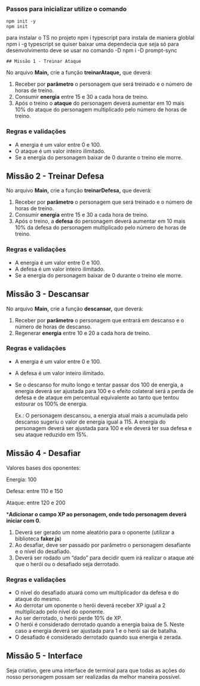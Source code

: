 ### Passos para inicializar utilize o comando 
    npm init -y
    npm init
para instalar o TS no projeto
    npm i typescript
para instala de maniera globlal
    npm i -g typescript
se quiser baixar uma dependecia que seja só para desenvolvimento deve se usar no comando 
    -D
    npm i -D prompt-sync

    ## Missão 1 - Treinar Ataque

No arquivo **Main,** crie a função **treinarAtaque,** que deverá:

1. Receber por **parâmetro** o personagem que será treinado e o número de horas de treino.
2. Consumir **energia** entre 15 e 30 a cada hora de treino.
3. Após o treino o **ataque** do personagem deverá aumentar em 10 mais 10% do ataque do personagem multiplicado pelo número de horas de treino.

### Regras e validações

- A energia é um valor entre 0 e 100.
- O ataque é um valor inteiro ilimitado.
- Se a energia do personagem baixar de 0 durante o treino ele morre.


## Missão 2 - Treinar Defesa

No arquivo **Main,** crie a função **treinarDefesa,** que deverá:

1. Receber por **parâmetro** o personagem que será treinado e o número de horas de treino.
2. Consumir **energia** entre 15 e 30 a cada hora de treino.
3. Após o treino, a **defesa** do personagem deverá aumentar em 10 mais 10% da defesa do personagem multiplicado 
pelo número de horas de treino.

### Regras e validações

- A energia é um valor entre 0 e 100.
- A defesa é um valor inteiro ilimitado.
- Se a energia do personagem baixar de 0 durante o treino ele morre.


## Missão 3 - Descansar

No arquivo **Main,** crie a função **descansar,** que deverá:

1. Receber por **parâmetro** o personagem que entrará em descanso e o número de horas de descanso.
2. Regenerar **energia** entre 10 e 20 a cada hora de treino.

### Regras e validações

- A energia é um valor entre 0 e 100.
- A defesa é um valor inteiro ilimitado.
- Se o descanso for muito longo e tentar passar dos 100 de energia, a energia deverá ser ajustada para 100 e o 
efeito colateral será a perda de defesa e de ataque em percentual equivalente ao tanto que tentou estourar os 100% de energia.
    
    Ex.: O personagem descansou, a energia atual mais a acumulada pelo descanso sugeriu o valor de energia igual 
    a 115. A energia do personagem deverá ser ajustada para 100 e ele deverá ter sua defesa e seu ataque reduzido em 15%.

## Missão 4 - Desafiar

Valores bases dos oponentes:

Energia: 100

Defesa: entre 110 e 150

Ataque: entre 120 e 200

***Adicionar o campo XP ao personagem, onde todo personagem deverá iniciar com 0.**

1. Deverá ser gerado um nome aleatório para o oponente (utilizar a biblioteca **faker.js**)
2. Ao desafiar, deve ser passado por parâmetro o personagem desafiante e o nível do desafiado.
3. Deverá ser rodado um “dado” para decidir quem irá realizar o ataque até que o herói ou o desafiado seja derrotado.

### Regras e validações

- O nível do desafiado atuará como um multiplicador da defesa e do ataque do mesmo.
- Ao derrotar um oponente o herói deverá receber XP igual a 2 multiplicado pelo nível do oponente.
- Ao ser derrotado, o herói perde 10% de XP.
- O herói é considerado derrotado quando a energia baixa de 5. Neste caso a energia deverá ser ajustada para 1 e o 
herói sai de batalha.
- O desafiado é considerado derrotado quando sua energia é zerada.

## Missão 5 - Interface

Seja criativo, gere uma interface de terminal para que todas as ações do nosso personagem possam ser realizadas da 
melhor maneira possível.